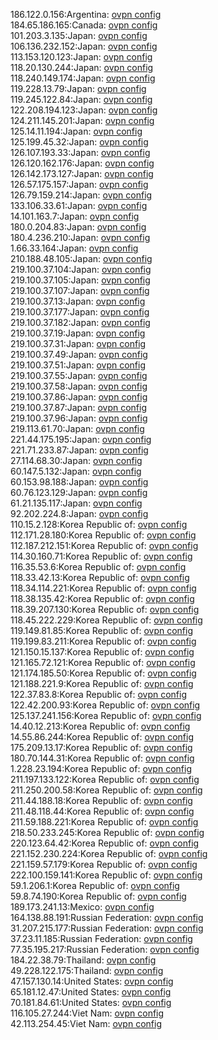 186.122.0.156:Argentina: [ovpn config](vpn/186_122_0_156.ovpn)  
184.65.186.165:Canada: [ovpn config](vpn/184_65_186_165.ovpn)  
101.203.3.135:Japan: [ovpn config](vpn/101_203_3_135.ovpn)  
106.136.232.152:Japan: [ovpn config](vpn/106_136_232_152.ovpn)  
113.153.120.123:Japan: [ovpn config](vpn/113_153_120_123.ovpn)  
118.20.130.244:Japan: [ovpn config](vpn/118_20_130_244.ovpn)  
118.240.149.174:Japan: [ovpn config](vpn/118_240_149_174.ovpn)  
119.228.13.79:Japan: [ovpn config](vpn/119_228_13_79.ovpn)  
119.245.122.84:Japan: [ovpn config](vpn/119_245_122_84.ovpn)  
122.208.194.123:Japan: [ovpn config](vpn/122_208_194_123.ovpn)  
124.211.145.201:Japan: [ovpn config](vpn/124_211_145_201.ovpn)  
125.14.11.194:Japan: [ovpn config](vpn/125_14_11_194.ovpn)  
125.199.45.32:Japan: [ovpn config](vpn/125_199_45_32.ovpn)  
126.107.193.33:Japan: [ovpn config](vpn/126_107_193_33.ovpn)  
126.120.162.176:Japan: [ovpn config](vpn/126_120_162_176.ovpn)  
126.142.173.127:Japan: [ovpn config](vpn/126_142_173_127.ovpn)  
126.57.175.157:Japan: [ovpn config](vpn/126_57_175_157.ovpn)  
126.79.159.214:Japan: [ovpn config](vpn/126_79_159_214.ovpn)  
133.106.33.61:Japan: [ovpn config](vpn/133_106_33_61.ovpn)  
14.101.163.7:Japan: [ovpn config](vpn/14_101_163_7.ovpn)  
180.0.204.83:Japan: [ovpn config](vpn/180_0_204_83.ovpn)  
180.4.236.210:Japan: [ovpn config](vpn/180_4_236_210.ovpn)  
1.66.33.164:Japan: [ovpn config](vpn/1_66_33_164.ovpn)  
210.188.48.105:Japan: [ovpn config](vpn/210_188_48_105.ovpn)  
219.100.37.104:Japan: [ovpn config](vpn/219_100_37_104.ovpn)  
219.100.37.105:Japan: [ovpn config](vpn/219_100_37_105.ovpn)  
219.100.37.107:Japan: [ovpn config](vpn/219_100_37_107.ovpn)  
219.100.37.13:Japan: [ovpn config](vpn/219_100_37_13.ovpn)  
219.100.37.177:Japan: [ovpn config](vpn/219_100_37_177.ovpn)  
219.100.37.182:Japan: [ovpn config](vpn/219_100_37_182.ovpn)  
219.100.37.19:Japan: [ovpn config](vpn/219_100_37_19.ovpn)  
219.100.37.31:Japan: [ovpn config](vpn/219_100_37_31.ovpn)  
219.100.37.49:Japan: [ovpn config](vpn/219_100_37_49.ovpn)  
219.100.37.51:Japan: [ovpn config](vpn/219_100_37_51.ovpn)  
219.100.37.55:Japan: [ovpn config](vpn/219_100_37_55.ovpn)  
219.100.37.58:Japan: [ovpn config](vpn/219_100_37_58.ovpn)  
219.100.37.86:Japan: [ovpn config](vpn/219_100_37_86.ovpn)  
219.100.37.87:Japan: [ovpn config](vpn/219_100_37_87.ovpn)  
219.100.37.96:Japan: [ovpn config](vpn/219_100_37_96.ovpn)  
219.113.61.70:Japan: [ovpn config](vpn/219_113_61_70.ovpn)  
221.44.175.195:Japan: [ovpn config](vpn/221_44_175_195.ovpn)  
221.71.233.87:Japan: [ovpn config](vpn/221_71_233_87.ovpn)  
27.114.68.30:Japan: [ovpn config](vpn/27_114_68_30.ovpn)  
60.147.5.132:Japan: [ovpn config](vpn/60_147_5_132.ovpn)  
60.153.98.188:Japan: [ovpn config](vpn/60_153_98_188.ovpn)  
60.76.123.129:Japan: [ovpn config](vpn/60_76_123_129.ovpn)  
61.21.135.117:Japan: [ovpn config](vpn/61_21_135_117.ovpn)  
92.202.224.8:Japan: [ovpn config](vpn/92_202_224_8.ovpn)  
110.15.2.128:Korea Republic of: [ovpn config](vpn/110_15_2_128.ovpn)  
112.171.28.180:Korea Republic of: [ovpn config](vpn/112_171_28_180.ovpn)  
112.187.212.151:Korea Republic of: [ovpn config](vpn/112_187_212_151.ovpn)  
114.30.160.71:Korea Republic of: [ovpn config](vpn/114_30_160_71.ovpn)  
116.35.53.6:Korea Republic of: [ovpn config](vpn/116_35_53_6.ovpn)  
118.33.42.13:Korea Republic of: [ovpn config](vpn/118_33_42_13.ovpn)  
118.34.114.221:Korea Republic of: [ovpn config](vpn/118_34_114_221.ovpn)  
118.38.135.42:Korea Republic of: [ovpn config](vpn/118_38_135_42.ovpn)  
118.39.207.130:Korea Republic of: [ovpn config](vpn/118_39_207_130.ovpn)  
118.45.222.229:Korea Republic of: [ovpn config](vpn/118_45_222_229.ovpn)  
119.149.81.85:Korea Republic of: [ovpn config](vpn/119_149_81_85.ovpn)  
119.199.83.211:Korea Republic of: [ovpn config](vpn/119_199_83_211.ovpn)  
121.150.15.137:Korea Republic of: [ovpn config](vpn/121_150_15_137.ovpn)  
121.165.72.121:Korea Republic of: [ovpn config](vpn/121_165_72_121.ovpn)  
121.174.185.50:Korea Republic of: [ovpn config](vpn/121_174_185_50.ovpn)  
121.188.221.9:Korea Republic of: [ovpn config](vpn/121_188_221_9.ovpn)  
122.37.83.8:Korea Republic of: [ovpn config](vpn/122_37_83_8.ovpn)  
122.42.200.93:Korea Republic of: [ovpn config](vpn/122_42_200_93.ovpn)  
125.137.241.156:Korea Republic of: [ovpn config](vpn/125_137_241_156.ovpn)  
14.40.12.213:Korea Republic of: [ovpn config](vpn/14_40_12_213.ovpn)  
14.55.86.244:Korea Republic of: [ovpn config](vpn/14_55_86_244.ovpn)  
175.209.13.17:Korea Republic of: [ovpn config](vpn/175_209_13_17.ovpn)  
180.70.144.31:Korea Republic of: [ovpn config](vpn/180_70_144_31.ovpn)  
1.228.23.194:Korea Republic of: [ovpn config](vpn/1_228_23_194.ovpn)  
211.197.133.122:Korea Republic of: [ovpn config](vpn/211_197_133_122.ovpn)  
211.250.200.58:Korea Republic of: [ovpn config](vpn/211_250_200_58.ovpn)  
211.44.188.18:Korea Republic of: [ovpn config](vpn/211_44_188_18.ovpn)  
211.48.118.44:Korea Republic of: [ovpn config](vpn/211_48_118_44.ovpn)  
211.59.188.221:Korea Republic of: [ovpn config](vpn/211_59_188_221.ovpn)  
218.50.233.245:Korea Republic of: [ovpn config](vpn/218_50_233_245.ovpn)  
220.123.64.42:Korea Republic of: [ovpn config](vpn/220_123_64_42.ovpn)  
221.152.230.224:Korea Republic of: [ovpn config](vpn/221_152_230_224.ovpn)  
221.159.57.179:Korea Republic of: [ovpn config](vpn/221_159_57_179.ovpn)  
222.100.159.141:Korea Republic of: [ovpn config](vpn/222_100_159_141.ovpn)  
59.1.206.1:Korea Republic of: [ovpn config](vpn/59_1_206_1.ovpn)  
59.8.74.190:Korea Republic of: [ovpn config](vpn/59_8_74_190.ovpn)  
189.173.241.13:Mexico: [ovpn config](vpn/189_173_241_13.ovpn)  
164.138.88.191:Russian Federation: [ovpn config](vpn/164_138_88_191.ovpn)  
31.207.215.177:Russian Federation: [ovpn config](vpn/31_207_215_177.ovpn)  
37.23.11.185:Russian Federation: [ovpn config](vpn/37_23_11_185.ovpn)  
77.35.195.217:Russian Federation: [ovpn config](vpn/77_35_195_217.ovpn)  
184.22.38.79:Thailand: [ovpn config](vpn/184_22_38_79.ovpn)  
49.228.122.175:Thailand: [ovpn config](vpn/49_228_122_175.ovpn)  
47.157.130.14:United States: [ovpn config](vpn/47_157_130_14.ovpn)  
65.181.12.47:United States: [ovpn config](vpn/65_181_12_47.ovpn)  
70.181.84.61:United States: [ovpn config](vpn/70_181_84_61.ovpn)  
116.105.27.244:Viet Nam: [ovpn config](vpn/116_105_27_244.ovpn)  
42.113.254.45:Viet Nam: [ovpn config](vpn/42_113_254_45.ovpn)  
